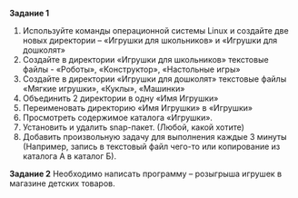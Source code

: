 **Задание 1**
1) Используйте команды операционной системы Linux и создайте
две новых директории – «Игрушки для школьников» и «Игрушки
для дошколят»
2) Создайте в директории «Игрушки для школьников» текстовые
файлы - «Роботы», «Конструктор», «Настольные игры»
3) Создайте в директории «Игрушки для дошколят» текстовые
файлы «Мягкие игрушки», «Куклы», «Машинки»
4) Объединить 2 директории в одну «Имя Игрушки»
5) Переименовать директорию «Имя Игрушки» в «Игрушки»
6) Просмотреть содержимое каталога «Игрушки».
7) Установить и удалить snap-пакет. (Любой, какой хотите)
8) Добавить произвольную задачу для выполнения каждые 3
минуты (Например, запись в текстовый файл чего-то или
копирование из каталога А в каталог Б).

**Задание 2**
Необходимо написать программу – розыгрыша игрушек в магазине
детских товаров.
